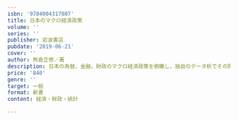 ```yaml
---
isbn: '9784004317807'
title: 日本のマクロ経済政策
volume: ''
series: ''
publisher: 岩波書店
pubdate: '2019-06-21'
cover: ''
author: 熊倉正修／著
description: 日本の為替，金融，財政のマクロ経済政策を俯瞰し，独自のデータ析でその問題点を徹底的に解明する．
price: '840'
genre: ''
target: 一般
format: 新書
content: 経済・財政・統計

---
```

